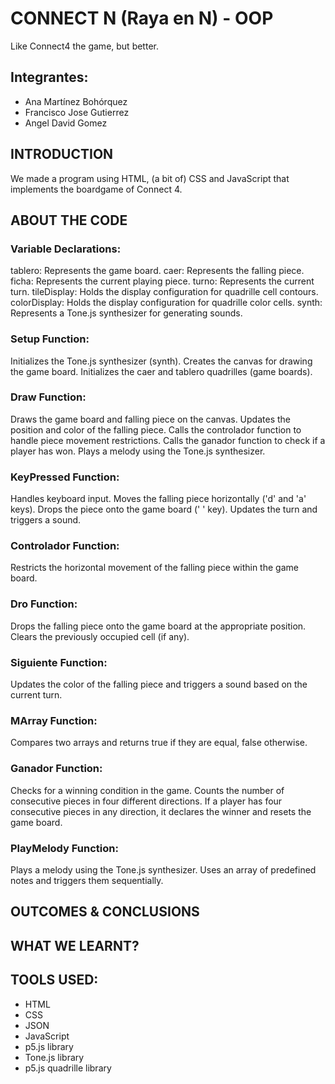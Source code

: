 # CONNECT N (Raya en N) - OOP
Like Connect4 the game, but better.

## Integrantes:
- Ana Martínez Bohórquez
- Francisco Jose Gutierrez
- Angel David Gomez

## INTRODUCTION
We made a program using HTML, (a bit of) CSS  and JavaScript that implements the boardgame of Connect 4.

## ABOUT THE CODE

### Variable Declarations:
tablero: Represents the game board.
caer: Represents the falling piece.
ficha: Represents the current playing piece.
turno: Represents the current turn.
tileDisplay: Holds the display configuration for quadrille cell contours.
colorDisplay: Holds the display configuration for quadrille color cells.
synth: Represents a Tone.js synthesizer for generating sounds.

### Setup Function:
Initializes the Tone.js synthesizer (synth).
Creates the canvas for drawing the game board.
Initializes the caer and tablero quadrilles (game boards).

### Draw Function:
Draws the game board and falling piece on the canvas.
Updates the position and color of the falling piece.
Calls the controlador function to handle piece movement restrictions.
Calls the ganador function to check if a player has won.
Plays a melody using the Tone.js synthesizer.

### KeyPressed Function:
Handles keyboard input.
Moves the falling piece horizontally ('d' and 'a' keys).
Drops the piece onto the game board (' ' key).
Updates the turn and triggers a sound.

### Controlador Function:
Restricts the horizontal movement of the falling piece within the game board.

### Dro Function:
Drops the falling piece onto the game board at the appropriate position.
Clears the previously occupied cell (if any).

### Siguiente Function:
Updates the color of the falling piece and triggers a sound based on the current turn.

### MArray Function:
Compares two arrays and returns true if they are equal, false otherwise.

### Ganador Function:
Checks for a winning condition in the game.
Counts the number of consecutive pieces in four different directions.
If a player has four consecutive pieces in any direction, it declares the winner and resets the game board.

### PlayMelody Function:
Plays a melody using the Tone.js synthesizer.
Uses an array of predefined notes and triggers them sequentially.


## OUTCOMES & CONCLUSIONS

## WHAT WE LEARNT?


## TOOLS USED:
- HTML
- CSS
- JSON
- JavaScript
- p5.js library
- Tone.js library
- p5.js quadrille library 
